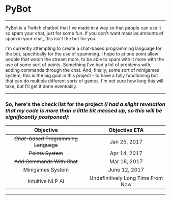# PyBot
***
PyBot is a Twitch chatbot that I've made in a way so that people can use it so spam your chat, just for some fun. If you don't want massive amounts of spam in your chat, this isn't the bot for you.

I'm currently attempting to create a chat-based programming language for the bot, specifically for the use of spamming. I hope to at one point allow people that watch the stream more, to be able to spam with it more with the use of some sort of points. Something I've had a lot of problems with, adding commands through the chat. And, finally, some sort of minigames system, this is the big goal in this project - to have a fully functioning bot that can do multiple different sorts of games. I'm not sure how long this will take, but I'll get it done eventually.
***
### So, here's the check list for the project *(I had a slight revelation that my code is more than a little bit messed up, so this will be significantly postponed)*:

|               Objective             |            Objective ETA         |
|:-----------------------------------:|:--------------------------------:|
|~~*Chat-based* Programming Language~~|            Jan 25, 2017          |
|         ~~Points System~~           |            Apr 14, 2017          |
|     ~~Add Commands With Chat~~      |            Mar 18, 2017          |
|          Minigames System           |            June 12, 2017         |
|          Intuitive NLP AI           | Undefinitively Long Time From Now|
--------------------------------------------------------------------------
